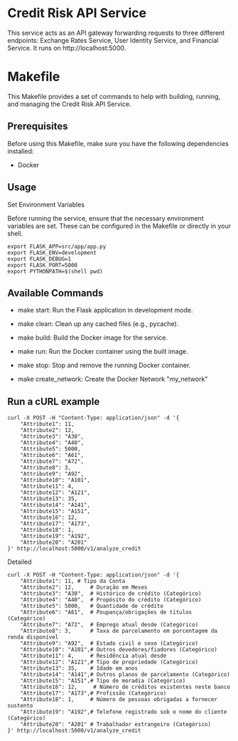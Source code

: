 # Credit Risk API Service

This service acts as an API gateway forwarding requests to three different endpoints: Exchange Rates Service, User Identity Service, and Financial Service. It runs on http://localhost:5000.

# Makefile

This Makefile provides a set of commands to help with building, running, and managing the Credit Risk API Service.

## Prerequisites

Before using this Makefile, make sure you have the following dependencies installed:

- Docker

## Usage

Set Environment Variables

Before running the service, ensure that the necessary environment variables are set. These can be configured in the Makefile or directly in your shell.

```
export FLASK_APP=src/app/app.py
export FLASK_ENV=development
export FLASK_DEBUG=1
export FLASK_PORT=5000
export PYTHONPATH=$(shell pwd)
```

## Available Commands

- make start: Run the Flask application in development mode.

- make clean: Clean up any cached files (e.g., pycache).

- make build: Build the Docker image for the service.

- make run: Run the Docker container using the built image.

- make stop: Stop and remove the running Docker container.

- make create_network: Create the Docker Network "my_network"

## Run a cURL example

```
curl -X POST -H "Content-Type: application/json" -d '{
    "Attribute1": 11,
    "Attribute2": 12,
    "Attribute3": "A30",
    "Attribute4": "A40",
    "Attribute5": 5000,
    "Attribute6": "A61",
    "Attribute7": "A72",
    "Attribute8": 3,
    "Attribute9": "A92",
    "Attribute10": "A101",
    "Attribute11": 4,
    "Attribute12": "A121",
    "Attribute13": 35,
    "Attribute14": "A141",
    "Attribute15": "A151",
    "Attribute16": 12,
    "Attribute17": "A173",
    "Attribute18": 1,
    "Attribute19": "A192",
    "Attribute20": "A201"
}' http://localhost:5000/v1/analyze_credit
```

Detailed

```
curl -X POST -H "Content-Type: application/json" -d '{
    "Attribute1": 11, # Tipo da Conta
    "Attribute2": 12,     # Duração em Meses
    "Attribute3": "A30",  # Histórico de crédito (Categórico)
    "Attribute4": "A40",  # Propósito do crédito (Categórico)
    "Attribute5": 5000,   # Quantidade de crédito
    "Attribute6": "A61",  # Poupança/obrigações de títulos (Categórico)
    "Attribute7": "A72",  # Emprego atual desde (Categórico)
    "Attribute8": 3,      # Taxa de parcelamento em porcentagem da renda disponível
    "Attribute9": "A92",  # Estado civil e sexo (Categórico)
    "Attribute10": "A101",# Outros devedores/fiadores (Categórico)
    "Attribute11": 4,     # Residência atual desde
    "Attribute12": "A121",# Tipo de propriedade (Categórico)
    "Attribute13": 35,    # Idade em anos
    "Attribute14": "A141",# Outros planos de parcelamento (Categórico)
    "Attribute15": "A151",# Tipo de moradia (Categórico)
    "Attribute16": 12,     # Número de créditos existentes neste banco
    "Attribute17": "A173",# Profissão (Categórico)
    "Attribute18": 1,     # Número de pessoas obrigadas a fornecer sustento
    "Attribute19": "A192",# Telefone registrado sob o nome do cliente (Categórico)
    "Attribute20": "A201" # Trabalhador estrangeiro (Categórico)
}' http://localhost:5000/v1/analyze_credit
```
